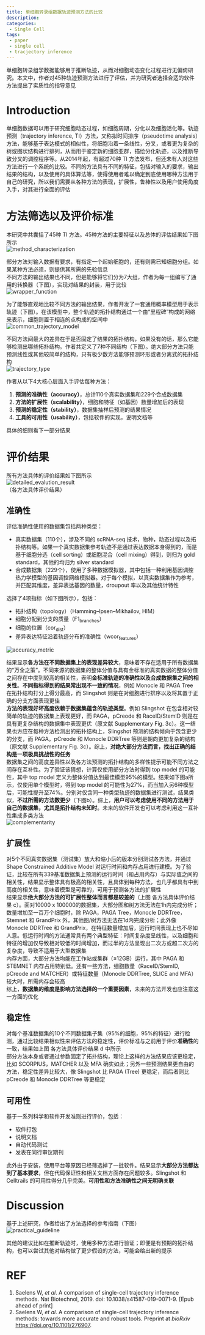 ```yaml
---
title: 单细胞转录组数据轨迹预测方法的比较
description: 
categories:
 - Single Cell
tags:
 - paper
 - single cell
 - tracjectory inference
---
```


单细胞转录组学数据能够用于推断轨迹，从而对细胞动态变化过程进行无偏倚研究。本文中，作者对45种轨迹预测方法进行了评估，并为研究者选择合适的软件方法提出了实质性的指导意见

<!-- more -->

# Introduction
单细胞数据可以用于研究细胞动态过程，如细胞周期，分化以及细胞活化等。轨迹预测（trajectory inference, TI）方法，又称拟时间排序（pseudotime analysis）方法，能够基于表达模式的相似性，将细胞沿着一条线性，分叉，或者更为复杂的树或图状结构进行排列，从而用于鉴定新的细胞亚群，描绘分化轨迹，以及推断导致分叉的调控程序等。从2014年起，有超过70种 TI 方法发布，但还未有人对这些方法进行一个系统的比较。不同的方法具有不同的特征，包括对输入的要求，输出结果的结构，以及使用的具体算法等，使得使用者难以确定到底使用哪种方法用于自己的研究，所以我们需要从各种方法的表现，扩展性，鲁棒性以及用户使用角度入手，对其进行全面的评估  
  
# 方法筛选以及评价标准
本研究中共囊括了45种 TI 方法。45种方法的主要特征以及总体的评估结果如下图所示  
![method_characterization](/img/2019-04-26-trajectory-inference-method-comparison/method_characterization.png)  
  
部分方法对输入数据有要求，有指定一个起始细胞的，还有则需已知细胞分组。如果某种方法必须，则提供其所需的先验信息  
不同方法的输出结果也不同，但是能够将它们分为7大组，作者为每一组编写了通用的转换器（下图），实现对结果的封装，用于比较  
![wrapper_function](/img/2019-04-26-trajectory-inference-method-comparison/wrapper_function.png)  
  
为了能够直观地比较不同方法的输出结果，作者开发了一套通用概率模型用于表示轨迹（下图）。在该模型中，整个轨迹的拓扑结构通过一个由“里程碑”构成的网络来表示，细胞则置于相连的点构成的空间中  
![common_trajectory_model](/img/2019-04-26-trajectory-inference-method-comparison/common_trajectory_model.png)  
  
不同方法间最大的差异在于是否固定了结果的拓扑结构，如果没有的话，那么它能够检测出哪些拓扑结构。作者共定义了7种不同结构（下图）。绝大部分方法只能预测线性或其他较简单的结构，只有极少数方法能够预测环形或者分离式的拓扑结构  
![trajectory_type](/img/2019-04-26-trajectory-inference-method-comparison/trajectory_type.png)  
  
作者从以下4大核心层面入手评估每种方法：  
1. **预测的准确性（accuracy）**，总计110个真实数据集和229个合成数据集  
2. **方法的扩展性（scalability）**，细胞和特征（如基因）数量增加后的表现  
3. **预测的稳定性（stability）**，数据集抽样后预测的结果情况  
4. **工具的可用性（usability）**，包括软件的实现，说明文档等
  
具体的细则看下一部分结果  
  
# 评价结果
所有方法具体的评价结果如下图所示  
![detailed_evalution_result](/img/2019-04-26-trajectory-inference-method-comparison/detailed_evalution_result.png)  
（各方法具体评价结果）  
  
## 准确性  
评估准确性使用的数据集包括两种类型：  
* 真实数据集（110个），涉及不同的 scRNA-seq 技术，物种，动态过程以及拓扑结构等。如果一个真实数据集参考轨迹不是通过表达数据本身得到的，而是基于细胞分选（cell sorting）或细胞混合（cell mixing）得到，则归为 gold standard，其他的均归为 silver standard  
* 合成数据集（229个），使用了多种数据模拟器，其中包括一种利用基因调控热力学模型的基因调控网络模拟器。对于每个模拟，以真实数据集作为参考，并匹配其维度，差异表达基因的数量，droupout 率以及其他统计特性  
  
选择了4项指标（如下图所示），包括：  
* 拓扑结构（topology）（Hamming–Ipsen–Mikhailov, HIM）  
* 细胞分配到分支的质量（F1<sub>branches</sub>）  
* 细胞的位置（cor<sub>dist</sub>）  
* 差异表达特征沿着轨迹分布的准确性（wcor<sub>features</sub>）  
  
![accuracy_metric](/img/2019-04-26-trajectory-inference-method-comparison/accuracy_metric.png)  
  
结果显示**各方法在不同数据集上的表现差异较大**，意味着不存在适用于所有数据集的“万全之策”。不同来源的数据集的整体分值与具有金标准的真实数据的整体分值之间存在中度到较高的相关性，表明**金标准轨迹的准确性以及合成数据集之间的相关性**。**不同指标得到的结果常出现不一致的情况**，例如 Monocle 和 PAGA Tree 在拓扑结构打分上得分最高，而 Slingshot 则是在对细胞进行排序以及将其置于正确的分支方面表现更佳  
**方法的表现好坏高度依赖于数据集蕴含的轨迹类型**。例如 Slingshot 在包含相对较简单的轨迹的数据集上表现更好，而 PAGA，pCreode 和 RaceID/StemID 则是在具有更复杂结构的数据集中表现更优（原文献 Supplementary Fig. 3c）。这一结果也方应在每种方法检测出的拓扑结构上，Slingshot 预测的结构倾向于包含更少的分支，而 PAGA，pCreode 和 Monocle DDRTree 等则是朝向更加复杂的结构（原文献 Supplementary Fig. 3c）。综上，**对绝大部分方法而言，找出正确的结构是一项极具挑战性的任务**  
数据集之间的高度差异性以及各方法预测的拓扑结构的多样性提示可能不同方法之间存在互补性。为了验证该猜想，计算仅使用部分方法时得到 top model 的可能性，其中 top model 定义为整体分值达到最佳模型95%的模型。结果如下图a所示，仅使用单个模型时，得到 top model 的可能性为27%，而当加入另6种模型后，可能性提升至74%。分别对仅含同一种类型轨迹的数据集进行测试，结果类似，**不过所需的方法数更少**（下图b）。综上，**用户可以考虑使用不同的方法用于自己的数据集，尤其是拓扑结构未知时**。未来的软件开发也可以考虑利用这一互补性集成多类方法  
![complementarity](/img/2019-04-26-trajectory-inference-method-comparison/complementarity.png)  
  
## 扩展性
对5个不同真实数据集（测试集）放大和缩小后的版本分别测试各方法，并通过 Shape Constrained Additive Model 对运行时间和内存占用进行建模。为了验证，比较在所有339基准数据集上预测的运行时间（和占用内存）与实际值之间的相关性，结果显示整体具有极高的相关性，且具体到每种方法，也几乎都具有中到高度的相关性，意味着模型是可靠的，可用于预测各方法的扩展性  
结果显示**绝大部分方法的可扩展性整体而言都是较差的**（上图 各方法具体评价结果 c）。面对10000 x 100000的数据集，大部分图和树方法无法在1h内完成分析；数量增加至一百万个细胞时，除 PAGA，PAGA Tree，Monocle DDRTree，Stemnet 和 GrandPrix 外，其他图/树方法无法在1d内完成分析；此外像 Monocle DDRTree 和 GrandPrix，在特征数量增加后，运行时间表现上也不尽如人意。低运行时间的方法通常具有两个典型特征：时间复杂度呈线性，以及细胞和特征的增加仅导致相对较低的时间增加，而过半的方法呈现出二次方或超二次方的复杂度，导致不适用于大型数据集  
内存方面，大部分方法均能在工作站或集群（≤12GB）运行，其中 PAGA 和 STEMNET 内存占用特别低。还有一些方法，细胞数量（RaceID/StemID, pCreode and MATCHER）或特征数量（Monocle DDRTree, SLICE and MFA）较大时，所需内存会较高  
综上，**数据集的维度是影响方法选择的一个重要因素**，未来的方法开发也应注意这一方面的优化  
  
## 稳定性
对每个基准数据集的10个不同数据集子集（95%的细胞，95%的特征）进行检测，通过比较结果相似性来评估方法的稳定性，评价标准与之前用于评价**准确性**的一致，结果如上图 各方法具体评价结果 d 中所示  
部分方法本身或者通过参数固定了拓扑结构，理论上这样的方法结果应该更稳定，比如 SCORPIUS，MATCHER 以及 MFA 确实如此；另外一些预测结果更自由的方法，稳定性差异比较大，像 Slingshot 比 PAGA (Tree) 更稳定，而后者则比 pCreode 和 Monocle DDRTree 等更稳定  
  
## 可用性  
基于一系列科学和软件开发准则进行评价，包括：  
* 软件打包  
* 说明文档  
* 自动代码测试  
* 发表在同行审议期刊  
  
此外由于安装，使用平台等原因已经筛选掉了一批软件。结果显示**大部分方法都达到了基本要求**，但在代码保证性和相关文档方面存在问题较多。Slingshot 和 Celltrails 的可用性得分几乎完美。**可用性和方法准确性之间无明确关联**  
  
# Discussion
基于上述研究，作者给出了方法选择的参考指南（下图）  
![practical_guideline](/img/2019-04-26-trajectory-inference-method-comparison/practical_guideline.png)  
  
其他的建议比如在推断轨迹时，使用多种方法进行验证；即便是有预期的拓扑结构，也可以尝试其他对结构做了更少假设的方法，可能会给出新的提示  
  
# REF
1. Saelens W, *et al*. A comparison of single-cell trajectory inference methods. Nat Biotechnol, 2019. doi: 10.1038/s41587-019-0071-9. [Epub ahead of print]  
2. Saelens W, *et al*. A comparison of single-cell trajectory inference methods: towards more accurate and robust tools. Preprint at *bioRxiv* https://doi.org/10.1101/276907. 
